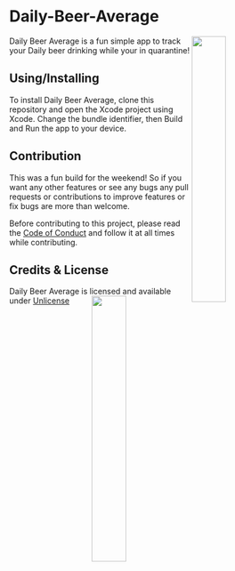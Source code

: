 # Daily-Beer-Average

<img src="https://github.com/justSomeBeardedDev/Daily-Beer-Average/blob/master/Screen%20Shot%202020-04-17%20at%204.58.16%20PM.png" align="right" width="35%"></img>
Daily Beer Average is a fun simple app to track your Daily beer drinking while your in quarantine!
## Using/Installing
To install Daily Beer Average, clone this repository and open the Xcode project using Xcode. Change the bundle identifier, then Build and Run the app to your device.
## Contribution
This was a fun build for the weekend! So if you want any other features or see any bugs any pull requests or contributions to improve features or fix bugs are more than welcome.

Before contributing to this project, please read the [Code of Conduct](CODE_OF_CONDUCT.md) and follow it at all times while contributing.


## Credits & License
Daily Beer Average is licensed and available under [Unlicense](LICENSE) 
<img src="https://github.com/justSomeBeardedDev/Daily-Beer-Average/blob/master/Screen%20Shot%202020-04-17%20at%204.59.21%20PM.png" align="right" width="35%"></img>
